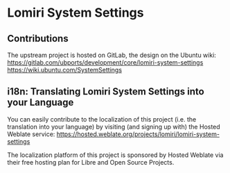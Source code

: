 # Lomiri System Settings

## Contributions

The upstream project is hosted on GitLab, the design on the Ubuntu wiki:
https://gitlab.com/ubports/development/core/lomiri-system-settings
https://wiki.ubuntu.com/SystemSettings

## i18n: Translating Lomiri System Settings into your Language

You can easily contribute to the localization of this project (i.e. the
translation into your language) by visiting (and signing up with) the
Hosted Weblate service:
https://hosted.weblate.org/projects/lomiri/lomiri-system-settings

The localization platform of this project is sponsored by Hosted Weblate
via their free hosting plan for Libre and Open Source Projects.
